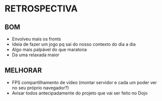 # RETROSPECTIVA

## BOM
- Envolveu mais os fronts
- Ideia de fazer um jogo pq sai do nosso contexto do dia a dia
- Algo mais palpável do que maratona
- Da uma relaxada maior

## MELHORAR
- FPS compartilhamento de vídeo (montar servidor e cada um poder ver no seu próprio navegador?)
- Avisar todos antecipadamente do projeto que vai ser feito no Dojo